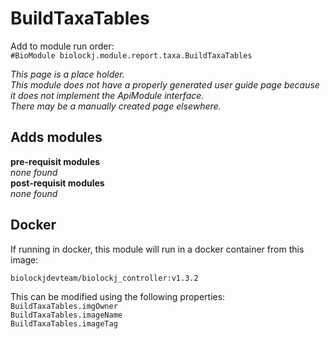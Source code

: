 # BuildTaxaTables
Add to module run order:                    
`#BioModule biolockj.module.report.taxa.BuildTaxaTables`

*This page is a place holder.*                   
*This module does not have a properly generated user guide page because it does not implement the ApiModule interface.*                   
*There may be a manually created page elsewhere.*

## Adds modules 
**pre-requisit modules**                    
*none found*                   
**post-requisit modules**                    
*none found*                   

## Docker 
If running in docker, this module will run in a docker container from this image:<br>
```
biolockjdevteam/biolockj_controller:v1.3.2
```
This can be modified using the following properties:<br>
`BuildTaxaTables.imgOwner`<br>
`BuildTaxaTables.imageName`<br>
`BuildTaxaTables.imageTag`<br>

